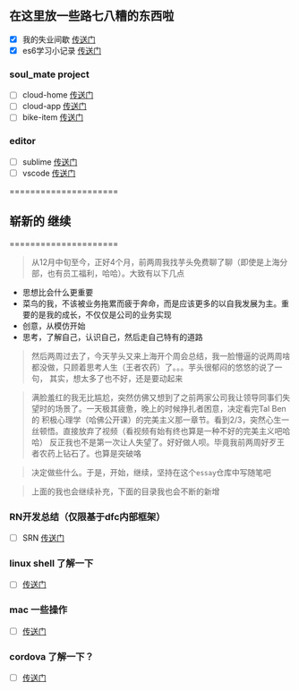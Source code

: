 ## 在这里放一些路七八糟的东西啦


- [x] 我的失业间歇 [传送门](loser33days.md)
- [x] es6学习小记录 [传送门](es6blog.md)

### soul_mate project
 - [ ] cloud-home [传送门](work_soul_mate/cloud_home/index.md)
 - [ ] cloud-app [传送门](work_soul_mate/cloud_app/index.md)
 - [ ] bike-item [传送门](work_soul_mate/bike_item/index.md)

### editor
 - [ ] sublime [传送门](editor/sublime/index.md)
 - [ ] vscode [传送门](editor/vscode/index.md)

=====================
## 崭新的   继续 ##
=====================

> 从12月中旬至今，正好4个月，前两周我找芋头免费聊了聊（即使是上海分部，也有员工福利，哈哈）。大致有以下几点

- 思想比会什么更重要
- 菜鸟的我，不该被业务拖累而疲于奔命，而是应该更多的以自我发展为主。重要的是我的成长，不仅仅是公司的业务实现
- 创意，从模仿开始
- 思考，了解自己，认识自己，然后走自己特有的道路

> 然后两周过去了，今天芋头又来上海开个周会总结，我一脸懵逼的说两周啥都没做，只顾着思考人生（王者农药）了。。。芋头很郁闷的悠悠的说了一句，
> 其实，想太多了也不好，还是要动起来

> 满脸羞红的我无比尴尬，突然仿佛又想到了之前两家公司我让领导同事们失望时的场景了。一天极其疲惫，晚上的时候挣扎者困意，决定看完Tal Ben 的
> 积极心理学（哈佛公开课）的完美主义那一章节。看到2/3，突然心生一丝顿悟。直接放弃了视频（看视频有始有终也算是一种不好的完美主义吧哈哈）
> 反正我也不是第一次让人失望了。好好做人呗。毕竟我前两周好歹王者农药上钻石了。也算是突破咯

> 决定做些什么。于是，开始，继续，坚持在这个`essay`仓库中写随笔吧

> 上面的我也会继续补充，下面的目录我也会不断的新增

### RN开发总结（仅限基于dfc内部框架）
 - [ ] SRN [传送门](srn/index.md)

### linux shell 了解一下
- [ ] [传送门](linux-shell/index.md)

### mac 一些操作
- [ ] [传送门](macOS/index.md)

### cordova 了解一下？
- [ ] [传送门](cordova/index.md)